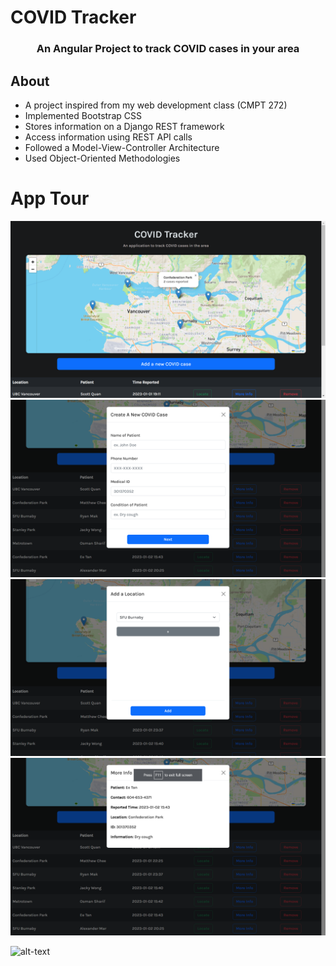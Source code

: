 <h1>COVID Tracker</h1>
<h3 align="center">An Angular Project to track COVID cases in your area</h3>

## About
- A project inspired from my web development class (CMPT 272)
- Implemented Bootstrap CSS
- Stores information on a Django REST framework
- Access information using REST API calls
- Followed a Model-View-Controller Architecture
- Used Object-Oriented Methodologies

# App Tour
<img src="https://github.com/eetan2000/covid-tracker/blob/master/screenshots/Screenshot%20(365).png">
<br>
<img src="https://github.com/eetan2000/covid-tracker/blob/master/screenshots/Screenshot%20(369).png">
<br>
<img src="https://github.com/eetan2000/covid-tracker/blob/master/screenshots/Screenshot%20(368).png">
<br>
<img src="https://github.com/eetan2000/covid-tracker/blob/master/screenshots/Screenshot%20(370).png">

![alt-text](https://github.com/eetan2000/covid-tracker/blob/master/screenshots/CovidTracker.gif)

